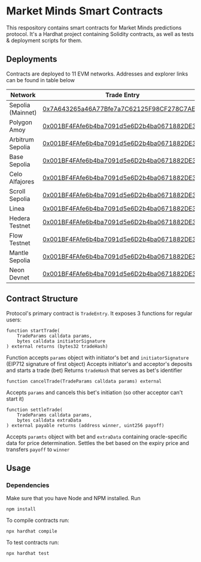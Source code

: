 # Market Minds Smart Contracts

This respository contains smart contracts for Market Minds predictions protocol.
It's a Hardhat project containing Solidity contracts, as well as tests &
deployment scripts for them.

## Deployments

Contracts are deployed to 11 EVM networks. Addresses and explorer links can be
found in table below

| Network           | Trade Entry                                                                                                                            |
| ----------------- | -------------------------------------------------------------------------------------------------------------------------------------- |
| Sepolia (Mainnet) | [0x7A643265a46A77Bfe7a7C62125F98CF278C7AEa9](https://sepolia.etherscan.io/address/0x7A643265a46A77Bfe7a7C62125F98CF278C7AEa9)          |
| Polygon Amoy      | [0x001BF4FAfe6b4ba7091d5e6D2b4ba0671882DE31](https://amoy.polygonscan.com/address/0x001BF4FAfe6b4ba7091d5e6D2b4ba0671882DE31)          |
| Arbitrum Sepolia  | [0x001BF4FAfe6b4ba7091d5e6D2b4ba0671882DE31](https://sepolia.arbiscan.io/address/0x001BF4FAfe6b4ba7091d5e6D2b4ba0671882DE31)           |
| Base Sepolia      | [0x001BF4FAfe6b4ba7091d5e6D2b4ba0671882DE31](https://base-sepolia.blockscout.com/address/0x001BF4FAfe6b4ba7091d5e6D2b4ba0671882DE31)   |
| Celo Alfajores    | [0x001BF4FAfe6b4ba7091d5e6D2b4ba0671882DE31](https://celo-alfajores.blockscout.com/address/0x001BF4FAfe6b4ba7091d5e6D2b4ba0671882DE31) |
| Scroll Sepolia    | [0x001BF4FAfe6b4ba7091d5e6D2b4ba0671882DE31](https://sepolia.scrollscan.com/address/0x001BF4FAfe6b4ba7091d5e6D2b4ba0671882DE31)        |
| Linea             | [0x001BF4FAfe6b4ba7091d5e6D2b4ba0671882DE31](https://lineascan.build/address/0x001BF4FAfe6b4ba7091d5e6D2b4ba0671882DE31)               |
| Hedera Testnet    | [0x001BF4FAfe6b4ba7091d5e6D2b4ba0671882DE31](https://hashscan.io/testnet/address/0x001BF4FAfe6b4ba7091d5e6D2b4ba0671882DE31)           |
| Flow Testnet      | [0x001BF4FAfe6b4ba7091d5e6D2b4ba0671882DE31](https://evm-testnet.flowscan.io/address/0x001BF4FAfe6b4ba7091d5e6D2b4ba0671882DE31)       |
| Mantle Sepolia    | [0x001BF4FAfe6b4ba7091d5e6D2b4ba0671882DE31](https://explorer.sepolia.mantle.xyz/address/0x001BF4FAfe6b4ba7091d5e6D2b4ba0671882DE31)   |
| Neon Devnet       | [0x001BF4FAfe6b4ba7091d5e6D2b4ba0671882DE31](https://neon-devnet.blockscout.com/address/0x001BF4FAfe6b4ba7091d5e6D2b4ba0671882DE31)    |

## Contract Structure

Protocol's primary contract is `TradeEntry`. It exposes 3 functions for regular
users:

```
function startTrade(
    TradeParams calldata params,
    bytes calldata initiatorSignature
) external returns (bytes32 tradeHash)
```

Function accepts `params` object with initiator's bet and `initiatorSignature`
(EIP712 signature of first object) Accepts initiator's and acceptor's deposits
and starts a trade (bet) Returns `tradeHash` that serves as bet's identifier

```
function cancelTrade(TradeParams calldata params) external
```

Accepts `params` and cancels this bet's initiation (so other acceptor can't
start it)

```
function settleTrade(
    TradeParams calldata params,
    bytes calldata extraData
) external payable returns (address winner, uint256 payoff)
```

Accepts `paramts` object with bet and `extraData` containing oracle-specific
data for price determination. Settles the bet based on the expiry price and
transfers `payoff` to `winner`

## Usage

### Dependencies

Make sure that you have Node and NPM installed. Run

```
npm install
```

To compile contracts run:

```
npx hardhat compile
```

To test contracts run:

```
npx hardhat test
```
